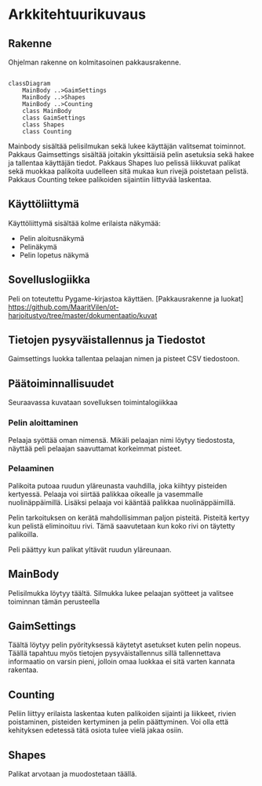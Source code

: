 # Arkkitehtuurikuvaus

## Rakenne

Ohjelman rakenne on kolmitasoinen pakkausrakenne.

```mermaid

classDiagram
	MainBody ..>GaimSettings
	MainBody ..>Shapes
	MainBody ..>Counting
	class MainBody
	class GaimSettings
	class Shapes
	class Counting

```

Mainbody sisältää pelisilmukan sekä lukee käyttäjän valitsemat toiminnot. Pakkaus Gaimsettings sisältää joitakin
yksittäisiä pelin asetuksia sekä hakee ja tallentaa käyttäjän tiedot. Pakkaus Shapes luo pelissä liikkuvat palikat 
sekä muokkaa palikoita uudelleen sitä mukaa kun rivejä poistetaan pelistä. Pakkaus Counting tekee palikoiden sijaintiin
liittyvää laskentaa.

## Käyttöliittymä

Käyttöliittymä sisältää kolme erilaista näkymää:
- Pelin aloitusnäkymä
- Pelinäkymä
- Pelin lopetus näkymä 

## Sovelluslogiikka

Peli on toteutettu Pygame-kirjastoa käyttäen.
[Pakkausrakenne ja luokat] https://github.com/MaaritVilen/ot-harjoitustyo/tree/master/dokumentaatio/kuvat

## Tietojen pysyväistallennus ja Tiedostot

Gaimsettings luokka tallentaa pelaajan nimen ja pisteet CSV tiedostoon.

## Päätoiminnallisuudet

Seuraavassa kuvataan sovelluksen toimintalogiikkaa

### Pelin aloittaminen

Pelaaja syöttää oman nimensä. Mikäli pelaajan nimi löytyy tiedostosta, näyttää peli pelaajan saavuttamat korkeimmat
pisteet.

### Pelaaminen

Palikoita putoaa ruudun yläreunasta vauhdilla, joka kiihtyy pisteiden kertyessä. Pelaaja voi siirtää palikkaa oikealle
ja vasemmalle nuolinäppäimillä. Lisäksi pelaaja voi kääntää palikkaa nuolinäppäimillä. 

Pelin tarkoituksen on kerätä mahdollisimman paljon pisteitä. Pisteitä kertyy kun pelistä eliminoituu rivi. Tämä
saavutetaan kun koko rivi on täytetty palikoilla. 

Peli päättyy kun palikat yltävät ruudun yläreunaan.

## MainBody

Pelisilmukka löytyy täältä. Silmukka lukee pelaajan syötteet ja valitsee toiminnan tämän perusteella

## GaimSettings

Täältä löytyy pelin pyörityksessä käytetyt asetukset kuten pelin nopeus. Täällä tapahtuu myös tietojen
pysyväistallennus sillä tallennettava informaatio on varsin pieni, jolloin omaa luokkaa ei sitä varten kannata rakentaa.

## Counting

Peliin liittyy erilaista laskentaa kuten palikoiden sijainti ja liikkeet, rivien poistaminen, pisteiden kertyminen
ja pelin päättyminen. Voi olla että kehityksen edetessä tätä osiota tulee vielä jakaa osiin.

## Shapes

Palikat arvotaan ja muodostetaan täällä.
